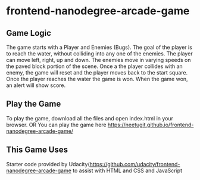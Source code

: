 frontend-nanodegree-arcade-game
===============================
Game Logic
--------------
The game starts with a Player and Enemies (Bugs). The goal of the player is to reach the water, without colliding into any one of the enemies. The player can move left, right, up and down. The enemies move in varying speeds on the paved block portion of the scene. Once a the player collides with an enemy, the game will reset and the player moves back to the start square. Once the player reaches the water the game is won. When the game won, an alert will show score.

Play the Game
-----------------
To play the game, download all the files and open index.html in your browser. OR
You can play the game here https://neetugit.github.io/frontend-nanodegree-arcade-game/

This Game Uses
----------------
Starter code provided by Udacity(https://github.com/udacity/frontend-nanodegree-arcade-game  to assist with HTML and CSS and JavaScript

